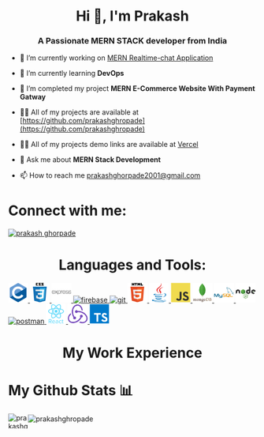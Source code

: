 <h1 align="center">Hi 👋, I'm Prakash</h1>
<h3 align="center">A Passionate MERN STACK developer from India</h3>

- 🔭 I’m currently working on <a href="https://github.com/prakashghropade/Realtime_Chat_Application">MERN Realtime-chat Application</a>

- 🌱 I’m currently learning **DevOps**

- 🤝 I’m completed my project **MERN E-Commerce Website With Payment Gatway**

- 👨‍💻 All of my projects are available at [https://github.com/prakashghropade](https://github.com/prakashghropade)
  
- 👨‍💻 All of my projects demo links are available at <a href="https://vercel.com/prakash-ghorpades-projects">Vercel</a>

- 💬 Ask me about **MERN Stack Development** 

- 📫 How to reach me <a href="www.gmail.com"> prakashghorpade2001@gmail.com </a>

<h1 align="left">Connect with me:</h1>
<p align="left">
<a href="https://linkedin.com/in/prakash ghorpade" target="blank"><img align="center" src="https://raw.githubusercontent.com/rahuldkjain/github-profile-readme-generator/master/src/images/icons/Social/linked-in-alt.svg" alt="prakash ghorpade" height="30" width="40" /></a>
</p>

<h1 align="center">Languages and Tools:</h1>
<p align="left"> <a href="https://www.cprogramming.com/" target="_blank" rel="noreferrer"> <img src="https://raw.githubusercontent.com/devicons/devicon/master/icons/c/c-original.svg" alt="c" width="40" height="40" margin="3px"/> </a> <a href="https://www.w3schools.com/css/" target="_blank" rel="noreferrer"> <img src="https://raw.githubusercontent.com/devicons/devicon/master/icons/css3/css3-original-wordmark.svg" alt="css3" width="40" height="40"/> </a> </a> <a href="https://expressjs.com" target="_blank" rel="noreferrer"> <img src="https://raw.githubusercontent.com/devicons/devicon/master/icons/express/express-original-wordmark.svg" alt="express" width="40" height="40"/> </a> <a href="https://firebase.google.com/" target="_blank" rel="noreferrer"> <img src="https://www.vectorlogo.zone/logos/firebase/firebase-icon.svg" alt="firebase" width="40" height="40"/> </a> <a href="https://git-scm.com/" target="_blank" rel="noreferrer"> <img src="https://www.vectorlogo.zone/logos/git-scm/git-scm-icon.svg" alt="git" width="40" height="40"/> </a> <a href="https://www.w3.org/html/" target="_blank" rel="noreferrer"> <img src="https://raw.githubusercontent.com/devicons/devicon/master/icons/html5/html5-original-wordmark.svg" alt="html5" width="40" height="40"/> </a> <a href="https://www.java.com" target="_blank" rel="noreferrer"> <img src="https://raw.githubusercontent.com/devicons/devicon/master/icons/java/java-original.svg" alt="java" width="40" height="40"/> </a> <a href="https://developer.mozilla.org/en-US/docs/Web/JavaScript" target="_blank" rel="noreferrer"> <img src="https://raw.githubusercontent.com/devicons/devicon/master/icons/javascript/javascript-original.svg" alt="javascript" width="40" height="40"/> </a> <a href="https://www.mongodb.com/" target="_blank" rel="noreferrer"> <img src="https://raw.githubusercontent.com/devicons/devicon/master/icons/mongodb/mongodb-original-wordmark.svg" alt="mongodb" width="40" height="40"/> </a> <a href="https://www.mysql.com/" target="_blank" rel="noreferrer"> <img src="https://raw.githubusercontent.com/devicons/devicon/master/icons/mysql/mysql-original-wordmark.svg" alt="mysql" width="40" height="40"/> </a> <a href="https://nodejs.org" target="_blank" rel="noreferrer"> <img src="https://raw.githubusercontent.com/devicons/devicon/master/icons/nodejs/nodejs-original-wordmark.svg" alt="nodejs" width="40" height="40"/> </a>  </a> <a href="https://postman.com" target="_blank" rel="noreferrer"> <img src="https://www.vectorlogo.zone/logos/getpostman/getpostman-icon.svg" alt="postman" width="40" height="40"/> </a> <a href="https://reactjs.org/" target="_blank" rel="noreferrer"> <img src="https://raw.githubusercontent.com/devicons/devicon/master/icons/react/react-original-wordmark.svg" alt="react" width="40" height="40"/> </a> <a href="https://redux.js.org" target="_blank" rel="noreferrer"> <img src="https://raw.githubusercontent.com/devicons/devicon/master/icons/redux/redux-original.svg" alt="redux" width="40" height="40"/> </a> <a href="https://www.typescriptlang.org/" target="_blank" rel="noreferrer"> <img src="https://raw.githubusercontent.com/devicons/devicon/master/icons/typescript/typescript-original.svg" alt="typescript" width="40" height="40"/> </a> </p>

<h1 align="center">My Work Experience</h1>

<h1>My Github Stats 📊</h1>
<p><img align="left" src="https://github-readme-stats.vercel.app/api/top-langs?username=prakashghropade&show_icons=true&locale=en&layout=compact" alt="prakashghropade" height="30" width="40"/></p>
<p><img align="center" src="https://github-readme-streak-stats.herokuapp.com/?user=prakashghropade&" alt="prakashghropade" /></p>

